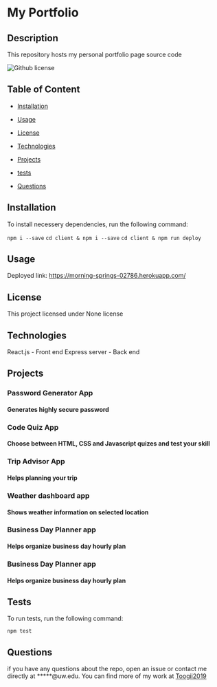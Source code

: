 # My Portfolio

## Description

This repository hosts my personal portfolio page source code

![Github license](https://img.shields.io/badge/license-None-blue.svg)

## Table of Content

 * [Installation](#installation)

 * [Usage](#usage)

 * [License](#license)
 
 * [Technologies](#Technologies)

 * [Projects](#Projects)

 * [tests](#tests)

* [Questions](#questions)


## Installation

To install necessery dependencies, run the following command:

```npm i --save```
```cd client & npm i --save```
```cd client & npm run deploy```

## Usage

Deployed link: https://morning-springs-02786.herokuapp.com/

## License

 This project licensed under None license
 
## Technologies

 React.js - Front end
 Express server - Back end

## Projects 

### Password Generator App
#### Generates highly secure password

### Code Quiz App
#### Choose between HTML, CSS and Javascript quizes and test your skill

### Trip Advisor App
#### Helps planning your trip

### Weather dashboard app
#### Shows weather information on selected location

### Business Day Planner app
#### Helps organize business day hourly plan

### Business Day Planner app
#### Helps organize business day hourly plan

## Tests

To run tests, run the following command:

```npm test```

## Questions

if you have any questions about the repo, open an issue or contact me directly at *****@uw.edu. You can find more of my work at [Toogii2019](https://github.com/Toogii2019)
